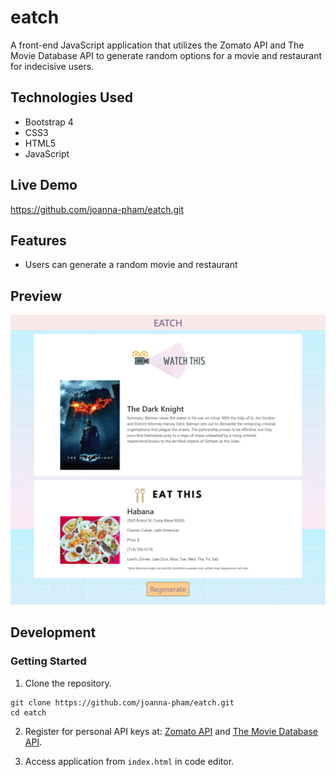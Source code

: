 # eatch
A front-end JavaScript application that utilizes the Zomato API and The Movie Database API to generate random options for a movie and restaurant for indecisive users.

## Technologies Used
* Bootstrap 4
* CSS3
* HTML5
* JavaScript

## Live Demo
https://github.com/joanna-pham/eatch.git

## Features
* Users can generate a random movie and restaurant

## Preview
![preview](images/preview.png)

## Development

### Getting Started
1. Clone the repository.
```shell
git clone https://github.com/joanna-pham/eatch.git
cd eatch
```

2. Register for personal API keys at: [Zomato API](https://developers.zomato.com/api) and [The Movie Database API](https://developers.themoviedb.org/3/getting-started/introduction).

3. Access application from `index.html` in code editor.
